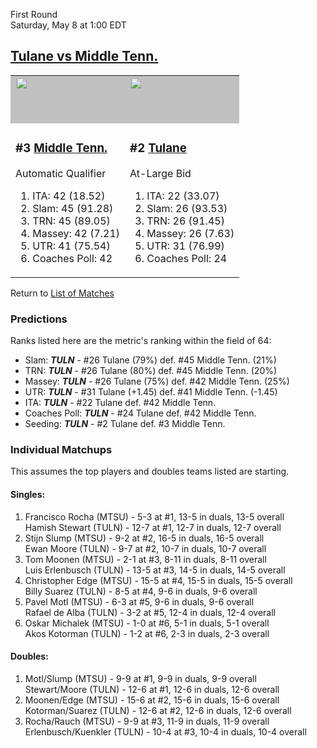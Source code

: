 First Round  
Saturday, May 8 at 1:00 EDT
## [Tulane vs Middle Tenn.](https://www.ncaa.com/game/5833399) 

<table>  
<tr><td style="background-color: silver !important;"><a href="../index.md"><a href="../index.md"><img src="https://www.ncaa.com/sites/default/files/images/logos/schools/m/middle-tenn.70.png" width="70" height="70" /></a></a></td><td style="background-color: silver !important;"><a href="../index.md"><a href="../index.md"><img src="https://www.ncaa.com/sites/default/files/images/logos/schools/t/tulane.70.png" width="70" height="70" /></a></a></td></tr>
<tr><td>  

<h3>#3 <a href="../index.md">Middle Tenn.</a></h3>  

Automatic Qualifier  

<ol>  
<li>ITA: 42 (18.52)</li>  
<li>Slam: 45 (91.28)</li>  
<li>TRN: 45 (89.05)</li>  
<li>Massey: 42 (7.21)</li>  
<li>UTR: 41 (75.54)</li>  
<li>Coaches Poll: 42</li>  
</ol>  

</td><td>  

<h3>#2 <a href="../index.md">Tulane</a></h3>  

At-Large Bid  

<ol>  
<li>ITA: 22 (33.07)</li>  
<li>Slam: 26 (93.53)</li>  
<li>TRN: 26 (91.45)</li>  
<li>Massey: 26 (7.63)</li>  
<li>UTR: 31 (76.99)</li>  
<li>Coaches Poll: 24</li>  
</ol>  

</td></tr></table>  

Return to [List of Matches](../index.md)  

### Predictions  

Ranks listed here are the metric's ranking within the field of 64:  
- Slam: ***TULN*** - #26 Tulane (79%) def. #45 Middle Tenn. (21%)  
- TRN: ***TULN*** - #26 Tulane (80%) def. #45 Middle Tenn. (20%)  
- Massey: ***TULN*** - #26 Tulane (75%) def. #42 Middle Tenn. (25%)  
- UTR: ***TULN*** - #31 Tulane (+1.45) def. #41 Middle Tenn. (-1.45)  
- ITA: ***TULN*** - #22 Tulane def. #42 Middle Tenn.  
- Coaches Poll: ***TULN*** - #24 Tulane def. #42 Middle Tenn.  
- Seeding: ***TULN*** - #2 Tulane def. #3 Middle Tenn.  

### Individual Matchups  

This assumes the top players and doubles teams listed are starting.  

#### Singles:  
1. Francisco Rocha (MTSU) - 5-3 at #1, 13-5 in duals, 13-5 overall  
   Hamish Stewart (TULN) - 12-7 at #1, 12-7 in duals, 12-7 overall
2. Stijn Slump (MTSU) - 9-2 at #2, 16-5 in duals, 16-5 overall  
   Ewan Moore (TULN) - 9-7 at #2, 10-7 in duals, 10-7 overall
3. Tom Moonen (MTSU) - 2-1 at #3, 8-11 in duals, 8-11 overall  
   Luis Erlenbusch (TULN) - 13-5 at #3, 14-5 in duals, 14-5 overall
4. Christopher Edge (MTSU) - 15-5 at #4, 15-5 in duals, 15-5 overall  
   Billy Suarez (TULN) - 8-5 at #4, 9-6 in duals, 9-6 overall
5. Pavel Motl (MTSU) - 6-3 at #5, 9-6 in duals, 9-6 overall  
   Rafael de Alba (TULN) - 3-2 at #5, 12-4 in duals, 12-4 overall
6. Oskar Michalek (MTSU) - 1-0 at #6, 5-1 in duals, 5-1 overall  
   Akos Kotorman (TULN) - 1-2 at #6, 2-3 in duals, 2-3 overall

#### Doubles:  
1. Motl/Slump (MTSU) - 9-9 at #1, 9-9 in duals, 9-9 overall  
   Stewart/Moore (TULN) - 12-6 at #1, 12-6 in duals, 12-6 overall
2. Moonen/Edge (MTSU) - 15-6 at #2, 15-6 in duals, 15-6 overall  
   Kotorman/Suarez (TULN) - 12-6 at #2, 12-6 in duals, 12-6 overall
3. Rocha/Rauch (MTSU) - 9-9 at #3, 11-9 in duals, 11-9 overall  
   Erlenbusch/Kuenkler (TULN) - 10-4 at #3, 10-4 in duals, 10-4 overall